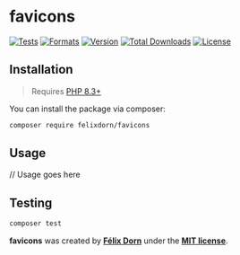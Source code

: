 # favicons

[![Tests](https://github.com/felixdorn/favicons/actions/workflows/tests.yml/badge.svg?branch=main)](https://github.com/felixdorn/favicons/actions/workflows/tests.yml)
[![Formats](https://github.com/felixdorn/favicons/actions/workflows/formats.yml/badge.svg?branch=main)](https://github.com/felixdorn/favicons/actions/workflows/formats.yml)
[![Version](https://poser.pugx.org/felixdorn/favicons/version)](//packagist.org/packages/felixdorn/favicons)
[![Total Downloads](https://poser.pugx.org/felixdorn/favicons/downloads)](//packagist.org/packages/felixdorn/favicons)
[![License](https://poser.pugx.org/felixdorn/favicons/license)](//packagist.org/packages/felixdorn/favicons)

## Installation

> Requires [PHP 8.3+](https://php.net/releases)

You can install the package via composer:

```bash
composer require felixdorn/favicons
```

## Usage
// Usage goes here

## Testing
```bash
composer test
```

**favicons** was created by **[Félix Dorn](https://felixdorn.fr)** under the **[MIT license](https://opensource.org/licenses/MIT)**.
